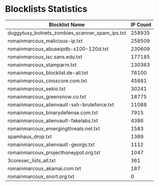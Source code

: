 # Blocklists Statistics
| Blocklist Name | IP Count |
|----|----|
| duggytuxy_botnets_zombies_scanner_spam_ips.txt | 258935 |
| romainmarcoux_malicious-ip.txt | 258509 |
| romainmarcoux_abuseipdb-s100-120d.txt | 230609 |
| romainmarcoux_isc.sans.edu.txt | 177185 |
| romainmarcoux_stamparm.txt | 130363 |
| romainmarcoux_blocklist.de-all.txt | 76100 |
| romainmarcoux_cinsscore.com.txt | 45881 |
| romainmarcoux_sekio.txt | 30241 |
| romainmarcoux_greensnow.co.txt | 18775 |
| romainmarcoux_alienvault-ssh-bruteforce.txt | 11088 |
| romainmarcoux_binarydefense.com.txt | 7915 |
| romainmarcoux_alienvault-fakelabs.txt | 4386 |
| romainmarcoux_emergingthreats.net.txt | 1583 |
| spamhaus_drop.txt | 1369 |
| romainmarcoux_alienvault-georgs.txt | 1112 |
| romainmarcoux_projecthoneypot.org.txt | 1047 |
| 3coresec_lists_all.txt | 361 |
| romainmarcoux_akamai.com.txt | 187 |
| romainmarcoux_snort.org.txt | 0 |
